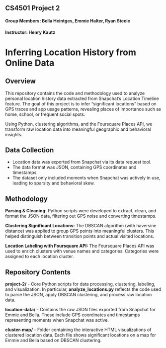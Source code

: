 ## CS4501 Project 2
#### Group Members: Bella Heintges, Emmie Halter, Ryan Steele
#### Instructor: Henry Kautz
# Inferring Location History from Online Data

## Overview
This repository contains the code and methodology used to analyze personal location history data extracted from Snapchat’s Location Timeline feature. The goal of this project is to infer “significant locations” based on GPS traces and app usage patterns, revealing places of importance such as home, school, or frequent social spots.

Using Python, clustering algorithms, and the Foursquare Places API, we transform raw location data into meaningful geographic and behavioral insights.

## Data Collection
- Location data was exported from Snapchat via its data request tool.
- The data format was JSON, containing GPS coordinates and timestamps.
- The dataset only included moments when Snapchat was actively in use, leading to sparsity and behavioral skew.

## Methodology
**Parsing & Cleaning:** Python scripts were developed to extract, clean, and format the JSON data, filtering out GPS noise and converting timestamps.

**Clustering Significant Locations:** The DBSCAN algorithm (with haversine distance) was applied to group GPS points into meaningful clusters. This helped distinguish between transition points and actual visited locations.

**Location Labeling with Foursquare API:** The Foursquare Places API was used to enrich clusters with venue names and categories. Categories were assigned to each location cluster.

## Repository Contents
**project-2/** - Core Python scripts for data processing, clustering, labeling, and visualization. In particular, **analyze_locations.py** reflects the code used to parse the JSON, apply DBSCAN clustering, and process raw location data.

**location-data/** - Contains the raw JSON files exported from Snapchat for Emmie and Bella. These include GPS coordinates and timestamps representing moments when Snapchat was active.

**cluster-map/** - Folder containing the interactive HTML visualizations of clustered location data. Each file shows significant locations on a map for Emmie and Bella based on DBSCAN clustering.
